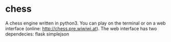 chess
=====

A chess engine written in python3. You can play on the terminal or on a web interface (online: http://chess.pre.wiwiwi.at). The web interface has two dependecies: flask simplejson
